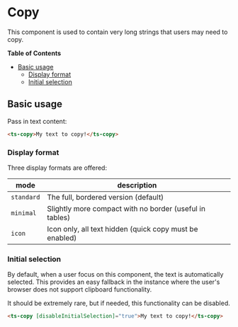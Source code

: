 <h1>Copy</h1>

This component is used to contain very long strings that users may need to copy.


<!-- START doctoc generated TOC please keep comment here to allow auto update -->
<!-- DON'T EDIT THIS SECTION, INSTEAD RE-RUN doctoc TO UPDATE -->
**Table of Contents**

- [Basic usage](#basic-usage)
  - [Display format](#display-format)
  - [Initial selection](#initial-selection)

<!-- END doctoc generated TOC please keep comment here to allow auto update -->


## Basic usage

Pass in text content:

```html
<ts-copy>My text to copy!</ts-copy>
```

### Display format

Three display formats are offered:

| mode       | description                                             |
|------------|---------------------------------------------------------|
| `standard` | The full, bordered version (default)                    |
| `minimal`  | Slightly more compact with no border (useful in tables) |
| `icon`     | Icon only, all text hidden (quick copy must be enabled) |

### Initial selection

By default, when a user focus on this component, the text is automatically selected. This provides an easy fallback in the instance where
the user's browser does not support clipboard functionality.

It should be extremely rare, but if needed, this functionality can be disabled.

```html
<ts-copy [disableInitialSelection]="true">My text to copy!</ts-copy>
```
